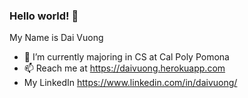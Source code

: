 ### Hello world! 👋

My Name is Dai Vuong

- 🔭 I’m currently majoring in CS at Cal Poly Pomona
- 📫 Reach me at https://daivuong.herokuapp.com
- My LinkedIn https://www.linkedin.com/in/daivuong/


